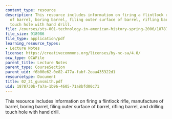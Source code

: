 ```yaml
---
content_type: resource
description: This resource includes information on firing a flintlock rifle, manufacture
  of barrel, boring barrel, filing outer surface of barrel, rifling barrel, and drilling
  touch hole with hand drill.
file: /courses/sts-001-technology-in-american-history-spring-2006/1878730bfa7a1b96460571a8bfd00c71_02_21_gunsmith.pdf
file_size: 918986
file_type: application/pdf
learning_resource_types:
- Lecture Notes
license: https://creativecommons.org/licenses/by-nc-sa/4.0/
ocw_type: OCWFile
parent_title: Lecture Notes
parent_type: CourseSection
parent_uid: f6b00e62-0e82-477a-fabf-2eaa435322d1
resourcetype: Document
title: 02_21_gunsmith.pdf
uid: 1878730b-fa7a-1b96-4605-71a8bfd00c71
---
```

This resource includes information on firing a flintlock rifle, manufacture of barrel, boring barrel, filing outer surface of barrel, rifling barrel, and drilling touch hole with hand drill.